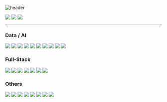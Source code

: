 <!-- https://happybplus.tistory.com/913 -->
![header](https://capsule-render.vercel.app/api?type=waving&color=timeAuto&section=header&text=DATA／AI／Full-Stack&fontAlign=75&fontSize=40&fontColor=050247)

<p>
  <!-- Contact -->
  <a href="mailto:kangspa98@naver.com"><img src="https://img.shields.io/badge/kangspa98@naver.com-03C75A?style=flat-square&logo=gmail&logoColor=white"/></a>
  <!-- Velog -->
  <a href="https://velog.io/@kangspa/posts"><img src="https://img.shields.io/badge/Tech%20Blog-20C997?style=flat-square&logo=velog&logoColor=white"></a>
  <!-- Notion -->
  <a href=""><img src="https://img.shields.io/badge/PM%20Blog-000000?style=flat-square&logo=notion&logoColor=white"/></a>
</p>

<hr>

<h3>Data / AI</h3>
<p>
  <!-- Python -->
  <img src="https://img.shields.io/badge/Python-3776AB?style=flat&logo=python&logoColor=white"/>
  <!-- Numpy -->
  <img src="https://img.shields.io/badge/Numpy-013243?style=flat&logo=numpy&logoColor=white"/>
  <!-- Pandas -->
  <img src="https://img.shields.io/badge/Pandas-150458?style=flat&logo=pandas&logoColor=white"/>
  <!-- PyTorch -->
  <img src="https://img.shields.io/badge/PyTorch-EE4C2C?style=flat&logo=pytorch&logoColor=white"/>
  <!-- Keras -->
  <img src="https://img.shields.io/badge/Keras-D00000?style=flat&logo=keras&logoColor=white"/>
  <!-- Matplotlib -->
  <img src="https://img.shields.io/badge/Matplotlib-225F82?style=flat&logo=circle&logoColor=white"/>
  <!-- OpenCV -->
  <img src="https://img.shields.io/badge/OpenCV-5C3EE8?style=flat&logo=opencv&logoColor=white"/>
  <!-- LangChain -->
  <img src="https://img.shields.io/badge/LangChain-1C3C3C?style=flat&logo=langchain&logoColor=white"/>
  <!-- LangGraph -->
  <img src="https://img.shields.io/badge/LangGraph-1C3C3C?style=flat&logo=langgraph&logoColor=white"/>
  <!-- Ollama -->
  <img src="https://img.shields.io/badge/Ollama-000000?style=flat&logo=ollama&logoColor=white"/>
</p>

<h3>Full-Stack</h3>
<p>
  <!-- Python -->
  <img src="https://img.shields.io/badge/Python-3776AB?style=flat&logo=python&logoColor=white"/>
  <!-- Django -->
  <img src="https://img.shields.io/badge/Django-092E20?style=flat&logo=django&logoColor=white"/>
  <!-- HTML5 -->
  <img src="https://img.shields.io/badge/HTML5-E34F26?style=flat&logo=html5&logoColor=white"/>
  <!-- CSS -->
  <img src="https://img.shields.io/badge/CSS-663399?style=flat&logo=css&logoColor=white"/>
  <!-- JavaScript -->
  <img src="https://img.shields.io/badge/JavaScript-F7DF1E?style=flat&logo=javascript&logoColor=white"/>
  <!-- JQuery -->
  <img src="https://img.shields.io/badge/JQuery-0769AD?style=flat&logo=jquery&logoColor=white"/>
  <!-- Firebase -->
  <img src="https://img.shields.io/badge/Firebase-DD2C00?style=flat&logo=firebase&logoColor=white"/>
  <!-- React -->

  <!-- Java -->

  <!-- Spring -->
  
</p>

<h3>Others</h3>
<p>
  <!-- Git -->
  <img src="https://img.shields.io/badge/Git-F05032?style=flat&logo=git&logoColor=white"/>
  <!-- Github -->
  <img src="https://img.shields.io/badge/Github-181717?style=flat&logo=github&logoColor=white"/>
  <!-- Anaconda -->
  <img src="https://img.shields.io/badge/Anaconda-44A833?style=flat&logo=anaconda&logoColor=white"/>
  <!-- Poetry -->
  <img src="https://img.shields.io/badge/Poetry-60A5FA?style=flat&logo=poetry&logoColor=white"/>
  <!-- Docker -->
  
  <!-- MySQL -->
  <img src="https://img.shields.io/badge/MySQL-4479A1?style=flat&logo=mysql&logoColor=white"/>
  <!-- PostgreSQL -->
  <img src="https://img.shields.io/badge/PostgreSQL-4169E1?style=flat&logo=postgresql&logoColor=white"/>
  <!-- AWS -->
  <img src="https://img.shields.io/badge/AWS-000000?style=flat&logo=icloud&logoColor=white"/>
  <!-- GCP -->
  <img src="https://img.shields.io/badge/GCP-4285F4?style=flat&logo=googlecloud&logoColor=white"/>
</p>


<!--
**kangspa/kangspa** is a ✨ _special_ ✨ repository because its `README.md` (this file) appears on your GitHub profile.

Here are some ideas to get you started:

- 🔭 I’m currently working on ...
- 🌱 I’m currently learning ...
- 👯 I’m looking to collaborate on ...
- 🤔 I’m looking for help with ...
- 💬 Ask me about ...
- 📫 How to reach me: ...
- 😄 Pronouns: ...
- ⚡ Fun fact: ...
-->
